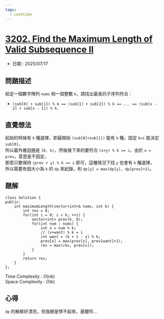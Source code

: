 ```yaml
---
tags:
  - LeetCode
---
```


# [3202. Find the Maximum Length of Valid Subsequence II](https://leetcode.com/problems/find-the-maximum-length-of-valid-subsequence-ii/description/)  

+ 日期 : 2025/07/17  

## 問題描述  

給定一個數字陣列 `nums` 和一個整數 `k`，請找出最長的子序列符合：  

+ `(sub[0] + sub[1]) % k == (sub[1] + sub[2]) % k == ... == (sub[x - 2] + sub[x - 1]) % k.`  

## 直覺想法  

起始的時候有 `k` 種選擇，即最開始 `(sub[0]+sub[1])` 能有 `k` 種，固定 `k=i` 能決定 `sub[0]`，  
所以最外層迴圈是 `[0, k)`，然後接下來的要符合 `(x+y) % k == i`，由於 `x = prev`，意思是不固定，  
那麼只要保持 `(prev + y) % k == i` 即可，這種情況下找 `y` 也會有 `k` 種選擇，  
所以需要有個大小為 `k` 的 `dp` 來紀錄，則 `dp[y] = max(dp[y], dp[prev]+1)`。  

## 題解  

```cpp=
class Solution {
public:
    int maximumLength(vector<int>& nums, int k) {
        int res = 0;
        for(int i = 0; i < k; ++i) {
            vector<int> prev(k, 0);
            for(int num : nums) {
                int x = num % k;
                // (x+want) % k = i
                int want = (k + i - x) % k;
                prev[x] = max(prev[x], prev[want]+1);
                res = max(res, prev[x]);
            }
        }
        return res;
    }
};
```

Time Complexity : $O(nk)$  
Space Complexity : $O(k)$  

## 心得  

`dp` 的解都好漂亮，但我總是學不起來，基礎阿...

